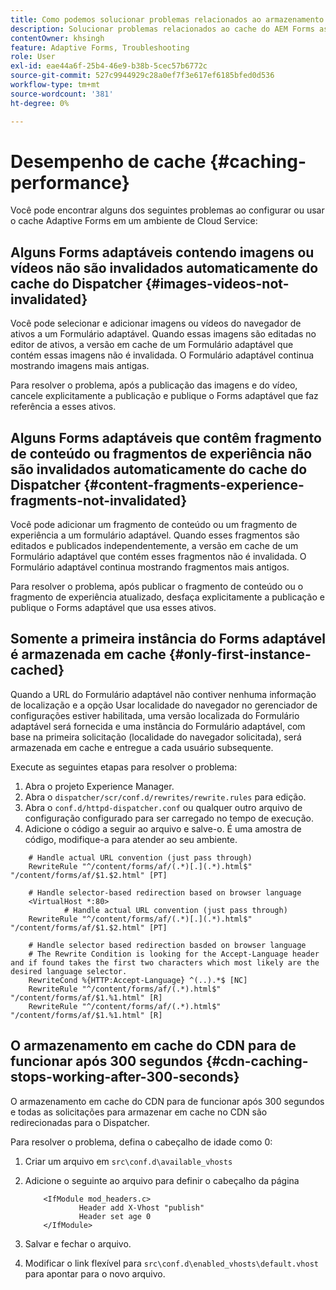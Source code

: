 ```yaml
---
title: Como podemos solucionar problemas relacionados ao armazenamento em cache do AEM Forms as a Cloud Service?
description: Solucionar problemas relacionados ao cache do AEM Forms as a Cloud Service.
contentOwner: khsingh
feature: Adaptive Forms, Troubleshooting
role: User
exl-id: eae44a6f-25b4-46e9-b38b-5cec57b6772c
source-git-commit: 527c9944929c28a0ef7f3e617ef6185bfed0d536
workflow-type: tm+mt
source-wordcount: '381'
ht-degree: 0%

---
```


# Desempenho de cache {#caching-performance}

Você pode encontrar alguns dos seguintes problemas ao configurar ou usar o cache Adaptive Forms em um ambiente de Cloud Service:

## Alguns Forms adaptáveis contendo imagens ou vídeos não são invalidados automaticamente do cache do Dispatcher {#images-videos-not-invalidated}

Você pode selecionar e adicionar imagens ou vídeos do navegador de ativos a um Formulário adaptável. Quando essas imagens são editadas no editor de ativos, a versão em cache de um Formulário adaptável que contém essas imagens não é invalidada. O Formulário adaptável continua mostrando imagens mais antigas.

Para resolver o problema, após a publicação das imagens e do vídeo, cancele explicitamente a publicação e publique o Forms adaptável que faz referência a esses ativos.

## Alguns Forms adaptáveis que contêm fragmento de conteúdo ou fragmentos de experiência não são invalidados automaticamente do cache do Dispatcher {#content-fragments-experience-fragments-not-invalidated}

Você pode adicionar um fragmento de conteúdo ou um fragmento de experiência a um formulário adaptável. Quando esses fragmentos são editados e publicados independentemente, a versão em cache de um Formulário adaptável que contém esses fragmentos não é invalidada. O Formulário adaptável continua mostrando fragmentos mais antigos.

Para resolver o problema, após publicar o fragmento de conteúdo ou o fragmento de experiência atualizado, desfaça explicitamente a publicação e publique o Forms adaptável que usa esses ativos.

## Somente a primeira instância do Forms adaptável é armazenada em cache {#only-first-instance-cached}

Quando a URL do Formulário adaptável não contiver nenhuma informação de localização e a opção Usar localidade do navegador no gerenciador de configurações estiver habilitada, uma versão localizada do Formulário adaptável será fornecida e uma instância do Formulário adaptável, com base na primeira solicitação (localidade do navegador solicitada), será armazenada em cache e entregue a cada usuário subsequente.

Execute as seguintes etapas para resolver o problema:

1. Abra o projeto Experience Manager.
1. Abra o `dispatcher/scr/conf.d/rewrites/rewrite.rules` para edição.
1. Abra o `conf.d/httpd-dispatcher.conf` ou qualquer outro arquivo de configuração configurado para ser carregado no tempo de execução.
1. Adicione o código a seguir ao arquivo e salve-o. É uma amostra de código, modifique-a para atender ao seu ambiente.

```shellscript
    # Handle actual URL convention (just pass through)
    RewriteRule "^/content/forms/af/(.*)[.](.*).html$" "/content/forms/af/$1.$2.html" [PT]
    
    # Handle selector-based redirection based on browser language
    <VirtualHost *:80>
            # Handle actual URL convention (just pass through)
    RewriteRule "^/content/forms/af/(.*)[.](.*).html$" "/content/forms/af/$1.$2.html" [PT]

    # Handle selector based redirection basded on browser language
    # The Rewrite Condition is looking for the Accept-Language header and if found takes the first two characters which most likely are the desired language selector.
    RewriteCond %{HTTP:Accept-Language} ^(..).*$ [NC]
    RewriteRule "^/content/forms/af/(.*).html$" "/content/forms/af/$1.%1.html" [R]
    RewriteRule "^/content/forms/af/(.*).html$" "/content/forms/af/$1.%1.html" [R]
```

## O armazenamento em cache do CDN para de funcionar após 300 segundos {#cdn-caching-stops-working-after-300-seconds}

O armazenamento em cache do CDN para de funcionar após 300 segundos e todas as solicitações para armazenar em cache no CDN são redirecionadas para o Dispatcher.

Para resolver o problema, defina o cabeçalho de idade como 0:

1. Criar um arquivo em `src\conf.d\available_vhosts`

1. Adicione o seguinte ao arquivo para definir o cabeçalho da página

   ```shellscript
       <IfModule mod_headers.c>
               Header add X-Vhost "publish"
               Header set age 0
       </IfModule>
   ```

1. Salvar e fechar o arquivo.
1. Modificar o link flexível para `src\conf.d\enabled_vhosts\default.vhost` para apontar para o novo arquivo.
